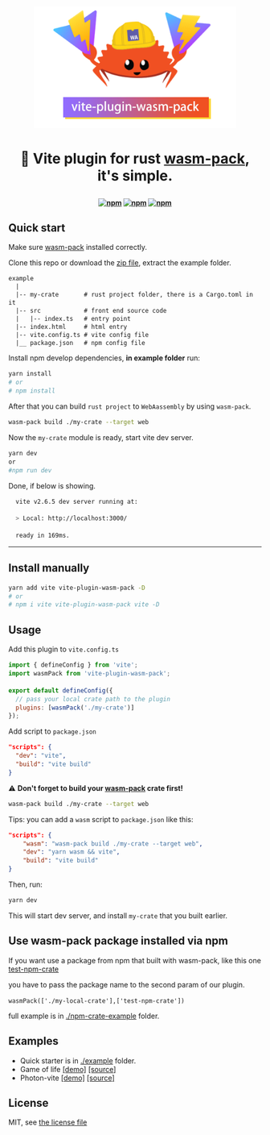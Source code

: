 <p align="center">
  <img width="404" src="./banner.png" alt="vite + wasm pic"/>
</p>

<h1 align="center">
  
🦀 Vite plugin for rust [wasm-pack](https://github.com/rustwasm/wasm-pack), it's simple.
  
</h1>

<h4 align="center">
  
[![npm](https://img.shields.io/npm/v/vite-plugin-wasm-pack.svg)](https://www.npmjs.com/package/vite-plugin-wasm-pack)
[![npm](https://img.shields.io/npm/dt/vite-plugin-wasm-pack)](https://www.npmjs.com/package/vite-plugin-wasm-pack)
[![npm](https://img.shields.io/github/license/nshen/vite-plugin-wasm-pack)](https://www.npmjs.com/package/vite-plugin-wasm-pack)
  
</h4>

## Quick start

Make sure [wasm-pack](https://github.com/rustwasm/wasm-pack) installed correctly.

Clone this repo or download the [zip file](https://github.com/nshen/vite-plugin-wasm-pack/archive/refs/heads/main.zip), extract the example folder.

```
example
  |
  |-- my-crate       # rust project folder, there is a Cargo.toml in it
  |-- src            # front end source code
  |   |-- index.ts   # entry point
  |-- index.html     # html entry
  |-- vite.config.ts # vite config file
  |__ package.json   # npm config file
```

Install npm develop dependencies, **in example folder** run:

```bash
yarn install
# or
# npm install
```

After that you can build `rust project` to `WebAassembly` by using `wasm-pack`.

```bash
wasm-pack build ./my-crate --target web
```

Now the `my-crate` module is ready, start vite dev server.

```bash
yarn dev
or
#npm run dev
```

Done, if below is showing.

```bash
  vite v2.6.5 dev server running at:

  > Local: http://localhost:3000/

  ready in 169ms.
```

---

## Install manually

```bash
yarn add vite vite-plugin-wasm-pack -D
# or
# npm i vite vite-plugin-wasm-pack vite -D
```

## Usage

Add this plugin to `vite.config.ts`

```js
import { defineConfig } from 'vite';
import wasmPack from 'vite-plugin-wasm-pack';

export default defineConfig({
  // pass your local crate path to the plugin
  plugins: [wasmPack('./my-crate')]
});
```

Add script to `package.json`

```json
"scripts": {
  "dev": "vite",
  "build": "vite build"
}
```

⚠ **Don't forget to build your [wasm-pack](https://github.com/rustwasm/wasm-pack) crate first!**

```bash
wasm-pack build ./my-crate --target web
```

Tips: you can add a `wasm` script to `package.json` like this:

```json
"scripts": {
    "wasm": "wasm-pack build ./my-crate --target web",
    "dev": "yarn wasm && vite",
    "build": "vite build"
}
```

Then, run:

```bash
yarn dev
```

This will start dev server, and install `my-crate` that you built earlier.

## Use wasm-pack package installed via npm

If you want use a package from npm that built with wasm-pack, like this one [test-npm-crate](https://www.npmjs.com/package/test-npm-crate)

you have to pass the package name to the second param of our plugin.

`wasmPack(['./my-local-crate'],['test-npm-crate'])`

full example is in [./npm-crate-example](./npm-crate-example) folder.

## Examples

- Quick starter is in [./example](./example) folder.
- Game of life [[demo]](http://github.nshen.net/vite-wasm-game-of-life/dist/) [[source]](https://github.com/nshen/vite-wasm-game-of-life)
- Photon-vite [[demo]](http://github.nshen.net/photon-vite/) [[source]](https://github.com/nshen/photon-vite)

## License

MIT, see [the license file](./LICENSE)

